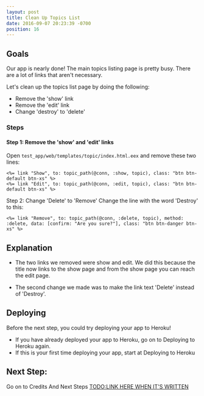 ```yaml
---
layout: post
title: Clean Up Topics List
date: 2016-09-07 20:23:39 -0700
position: 16
---
```


## Goals
Our app is nearly done! The main topics listing page is pretty busy. There are a lot of links that aren't necessary.

Let's clean up the topics list page by doing the following:

* Remove the 'show' link
* Remove the 'edit' link
* Change 'destroy' to 'delete'

### Steps
#### Step 1: Remove the 'show' and 'edit' links
Open `test_app/web/templates/topic/index.html.eex` and remove these two lines:

```
<%= link "Show", to: topic_path(@conn, :show, topic), class: "btn btn-default btn-xs" %>
<%= link "Edit", to: topic_path(@conn, :edit, topic), class: "btn btn-default btn-xs" %>
```

Step 2: Change 'Delete' to 'Remove'
Change the line with the word 'Destroy' to this:
```
<%= link "Remove", to: topic_path(@conn, :delete, topic), method: :delete, data: [confirm: "Are you sure?"], class: "btn btn-danger btn-xs" %>
```
## Explanation
* The two links we removed were show and edit. We did this because the title now links to the show page and from the show page you can reach the edit page.

* The second change we made was to make the link text 'Delete' instead of 'Destroy'.

## Deploying
Before the next step, you could try deploying your app to Heroku!

* If you have already deployed your app to Heroku, go on to Deploying to Heroku again.
* If this is your first time deploying your app, start at Deploying to Heroku

## Next Step:
Go on to Credits And Next Steps [TODO:LINK HERE WHEN IT'S WRITTEN](/link/here/too)
